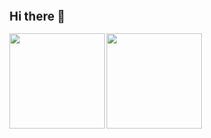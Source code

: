 ## Hi there 👋

<a href="https://github.com/dqx0">
  <img align="left" height="170px" src="https://github-readme-stats.vercel.app/api/top-langs/?username=dqx0&layout=donut&theme=radical" />
</a>
<a href="https://github.com/dqx0">
  <img align="left" height="170px" src="https://github-readme-stats.vercel.app/api?username=dqx0&rank_icon=github&theme=radical" />
</a>
<!--
**dqx0/dqx0** is a ✨ _special_ ✨ repository because its `README.md` (this file) appears on your GitHub profile.

Here are some ideas to get you started:

- 🔭 I’m currently working on ...
- 🌱 I’m currently learning ...
- 👯 I’m looking to collaborate on ...
- 🤔 I’m looking for help with ...
- 💬 Ask me about ...
- 📫 How to reach me: ...
- 😄 Pronouns: ...
- ⚡ Fun fact: ...
-->
